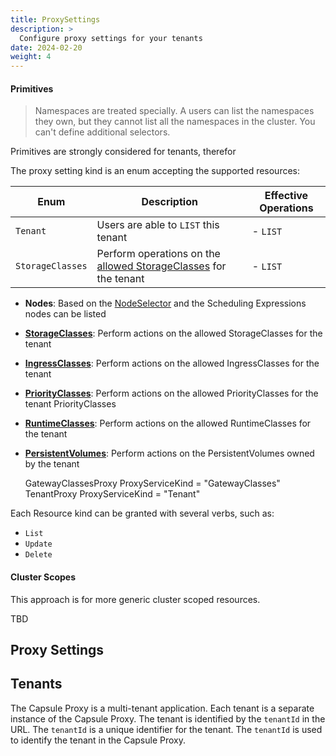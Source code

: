 ```yaml
---
title: ProxySettings
description: >
  Configure proxy settings for your tenants
date: 2024-02-20
weight: 4
---
```






#### Primitives

> Namespaces are treated specially. A users can list the namespaces they own, but they cannot list all the namespaces in the cluster. You can't define additional selectors.

Primitives are strongly considered for tenants, therefor 


The proxy setting kind is an enum accepting the supported resources:

| **Enum** | **Description** | **Effective Operations** |
| --- | --- | --- |
| `Tenant` | Users are able to `LIST` this tenant | - `LIST` |
| `StorageClasses` | Perform operations on the [allowed StorageClasses](/docs/tenants/enforcement/#storageclasses) for the tenant | - `LIST` |




  * **Nodes**: Based on the [NodeSelector](/docs/tenants/enforcement/#nodeselector) and the Scheduling Expressions nodes can be listed
  * **[StorageClasses](/docs/tenants/enforcement/#storageclasses)**: Perform actions on the allowed StorageClasses for the tenant
  * **[IngressClasses](/docs/tenants/enforcement/#ingressclasses)**: Perform actions on the allowed IngressClasses for the tenant
  * **[PriorityClasses](/docs/tenants/enforcement/#priorityclasses)**: Perform actions on the allowed PriorityClasses for the tenant
  PriorityClasses
  * **[RuntimeClasses](/docs/tenants/enforcement/#runtimeclasses)**: Perform actions on the allowed RuntimeClasses for the tenant
  * **[PersistentVolumes](/docs/tenants/enforcement/#persistentvolumes)**: Perform actions on the PersistentVolumes owned by the tenant

	GatewayClassesProxy    ProxyServiceKind = "GatewayClasses"
	TenantProxy            ProxyServiceKind = "Tenant"


Each Resource kind can be granted with several verbs, such as:

  * `List`
  * `Update`
  * `Delete`



#### Cluster Scopes

This approach is for more generic cluster scoped resources. 


TBD



## Proxy Settings



## Tenants

The Capsule Proxy is a multi-tenant application. Each tenant is a separate instance of the Capsule Proxy. The tenant is identified by the `tenantId` in the URL. The `tenantId` is a unique identifier for the tenant. The `tenantId` is used to identify the tenant in the Capsule Proxy.

